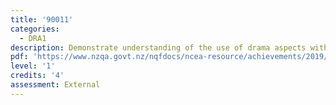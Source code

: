 ```yaml
---
title: '90011'
categories:
  - DRA1
description: Demonstrate understanding of the use of drama aspects within live performance
pdf: 'https://www.nzqa.govt.nz/nqfdocs/ncea-resource/achievements/2019/as90011.pdf'
level: '1'
credits: '4'
assessment: External
---
```


